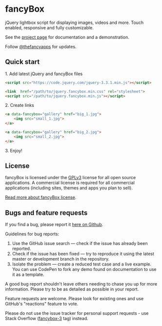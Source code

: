 # fancyBox

jQuery lightbox script for displaying images, videos and more.
Touch enabled, responsive and fully customizable.

See the [project page](http://fancyapps.com/fancybox/3/) for documentation and a demonstration.

Follow [@thefancyapps](//twitter.com/thefancyapps) for updates.

## Quick start

1\. Add latest jQuery and fancyBox files

```html
<script src="https://code.jquery.com/jquery-3.3.1.min.js"></script>

<link  href="/path/to/jquery.fancybox.min.css" rel="stylesheet">
<script src="/path/to/jquery.fancybox.min.js"></script>
```

2\. Create links

```html
<a data-fancybox="gallery" href="big_1.jpg">
    <img src="small_1.jpg">
</a>

<a data-fancybox="gallery" href="big_2.jpg">
    <img src="small_2.jpg">
</a>
```

3\. Enjoy!

## License

fancyBox is licensed under the [GPLv3](http://choosealicense.com/licenses/gpl-3.0) license for all open source
applications.
A commercial license is required for all commercial applications (including sites, themes and apps you plan to sell).

[Read more about fancyBox license](http://fancyapps.com/fancybox/3/#license).

## Bugs and feature requests

If you find a bug, please report it [here on Github](https://github.com/fancyapps/fancybox/issues).

Guidelines for bug reports:

1. Use the GitHub issue search — check if the issue has already been reported.
2. Check if the issue has been fixed — try to reproduce it using the latest master or development branch in the
   repository.
3. Isolate the problem — create a reduced test case and a live example. You can use CodePen to fork any demo found on
   documentation to use it as a template.

A good bug report shouldn't leave others needing to chase you up for more information.
Please try to be as detailed as possible in your report.

Feature requests are welcome. Please look for existing ones and use GitHub's "reactions" feature to vote.

Please do not use the issue tracker for personal support requests - use Stack
Overflow ([fancybox-3](http://stackoverflow.com/questions/tagged/fancybox-3) tag) instead.
